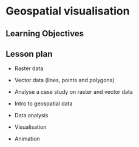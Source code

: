 # Geospatial visualisation

## Learning Objectives

## Lesson plan
- Raster data
- Vector data (lines, points and polygons)
- Analyse a case study on raster and vector data 


- Intro to geospatial data 
- Data analysis
- Visualisation
- Animation
